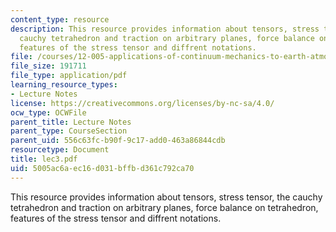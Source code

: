 ```yaml
---
content_type: resource
description: This resource provides information about tensors, stress tensor, the
  cauchy tetrahedron and traction on arbitrary planes, force balance on tetrahedron,
  features of the stress tensor and diffrent notations.
file: /courses/12-005-applications-of-continuum-mechanics-to-earth-atmospheric-and-planetary-sciences-spring-2006/5005ac6aec16d031bffbd361c792ca70_lec3.pdf
file_size: 191711
file_type: application/pdf
learning_resource_types:
- Lecture Notes
license: https://creativecommons.org/licenses/by-nc-sa/4.0/
ocw_type: OCWFile
parent_title: Lecture Notes
parent_type: CourseSection
parent_uid: 556c63fc-b90f-9c17-add0-463a86844cdb
resourcetype: Document
title: lec3.pdf
uid: 5005ac6a-ec16-d031-bffb-d361c792ca70
---
```

This resource provides information about tensors, stress tensor, the cauchy tetrahedron and traction on arbitrary planes, force balance on tetrahedron, features of the stress tensor and diffrent notations.